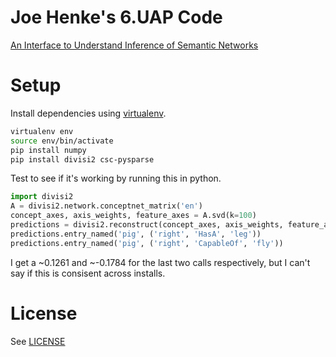 Joe Henke's 6.UAP Code
===
[An Interface to Understand Inference of Semantic Networks](./PROPOSAL.md)

# Setup

Install dependencies using [virtualenv](https://pypi.python.org/pypi/virtualenv).

```bash
virtualenv env
source env/bin/activate
pip install numpy
pip install divisi2 csc-pysparse
```

Test to see if it's working by running this in python.

```python
import divisi2
A = divisi2.network.conceptnet_matrix('en')
concept_axes, axis_weights, feature_axes = A.svd(k=100)
predictions = divisi2.reconstruct(concept_axes, axis_weights, feature_axes)
predictions.entry_named('pig', ('right', 'HasA', 'leg'))
predictions.entry_named('pig', ('right', 'CapableOf', 'fly'))
```

I get a ~0.1261 and ~-0.1784 for the last two calls respectively, but I can't say if this is consisent across installs.

# License

See [LICENSE](./LICENSE)
